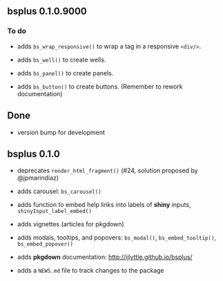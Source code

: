 ## bsplus 0.1.0.9000

### To do

- adds `bs_wrap_responsive()` to wrap a tag in a responsive `<div/>`.

- adds `bs_well()` to create wells.

- adds `bs_panel()` to create panels.

- adds `bs_button()` to create buttons. (Remember to rework documentation)

## Done

- version bump for development

## bsplus 0.1.0

- deprecates `render_html_fragment()` (#24, solution proposed by @jpmarindiaz)

- adds carousel: `bs_carousel()` 

- adds function to embed help links into labels of **shiny** inputs, `shinyInput_label_embed()`

- adds vignettes (articles for pkgdown)

- adds modals, tooltips, and popovers: `bs_modal()`, `bs_embed_tooltip()`, `bs_embed_popover()`

- adds **pkgdown** documentation: http://ijlyttle.github.io/bsplus/

- adds a `NEWS.md` file to track changes to the package



